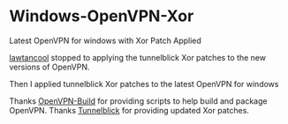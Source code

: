 # Windows-OpenVPN-Xor
Latest OpenVPN for windows with Xor Patch Applied

[lawtancool](https://github.com/lawtancool/openvpn-windows-xor) stopped to applying the tunnelblick Xor patches to the new versions of OpenVPN.



Then I applied tunnelblick Xor patches to the latest OpenVPN for windows


Thanks [OpenVPN-Build](https://github.com/OpenVPN/openvpn-build) for providing scripts to help build and package OpenVPN.
Thanks [Tunnelblick](https://github.com/Tunnelblick/Tunnelblick/tree/master/third_party/sources/openvpn) for providing updated Xor patches.


